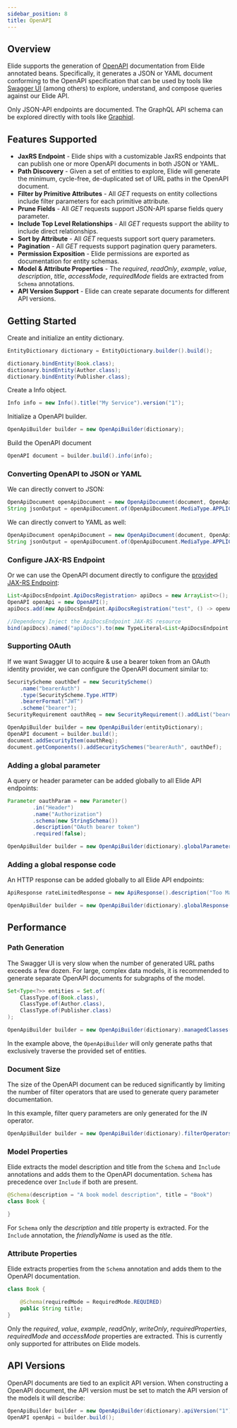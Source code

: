 ```yaml
---
sidebar_position: 8
title: OpenAPI
---
```


[//]: # (Copyright Paion Data)

[//]: # (Licensed under the Apache License, Version 2.0 &#40;the "License"&#41;;)
[//]: # (you may not use this file except in compliance with the License.)
[//]: # (You may obtain a copy of the License at)

[//]: # (    http://www.apache.org/licenses/LICENSE-2.0)

[//]: # (Unless required by applicable law or agreed to in writing, software)
[//]: # (distributed under the License is distributed on an "AS IS" BASIS,)
[//]: # (WITHOUT WARRANTIES OR CONDITIONS OF ANY KIND, either express or implied.)
[//]: # (See the License for the specific language governing permissions and)
[//]: # (limitations under the License.)

Overview
--------

Elide supports the generation of [OpenAPI](https://www.openapis.org/) documentation from Elide annotated beans.
Specifically, it generates a JSON or YAML document conforming to the OpenAPI specification that can be used by tools
like [Swagger UI](http://swagger.io/) (among others) to explore, understand, and compose queries against our Elide API.

Only JSON-API endpoints are documented. The GraphQL API schema can be explored directly with tools like
[Graphiql](https://github.com/graphql/graphiql).

Features Supported
------------------

- **JaxRS Endpoint** - Elide ships with a customizable JaxRS endpoints that can publish one or more OpenAPI documents
  in both JSON or YAML.
- **Path Discovery** - Given a set of entities to explore, Elide will generate the minimum, cycle-free, de-duplicated
  set of URL paths in the OpenAPI document.
- **Filter by Primitive Attributes** - All _GET_ requests on entity collections include filter parameters for each
  primitive attribute.
- **Prune Fields** - All _GET_ requests support JSON-API sparse fields query parameter.
- **Include Top Level Relationships** - All _GET_ requests support the ability to include direct relationships.
- **Sort by Attribute** - All _GET_ requests support sort query parameters.
- **Pagination** - All _GET_ requests support pagination query parameters.
- **Permission Exposition** - Elide permissions are exported as documentation for entity schemas.
- **Model & Attribute Properties** - The _required_, _readOnly_, _example_, _value_, _description_, _title_,
  _accessMode_, _requiredMode_ fields are extracted from `Schema` annotations.
- **API Version Support** - Elide can create separate documents for different API versions.

Getting Started
---------------

Create and initialize an entity dictionary.

```java
EntityDictionary dictionary = EntityDictionary.builder().build();

dictionary.bindEntity(Book.class);
dictionary.bindEntity(Author.class);
dictionary.bindEntity(Publisher.class);
```

Create a Info object.

```java
Info info = new Info().title("My Service").version("1");
```

Initialize a OpenAPI builder.

```java
OpenApiBuilder builder = new OpenApiBuilder(dictionary);
```

Build the OpenAPI document

```java
OpenAPI document = builder.build().info(info);
```

### Converting OpenAPI to JSON or YAML

We can directly convert to JSON:

```java
OpenApiDocument openApiDocument = new OpenApiDocument(document, OpenApiDocument.Version.from("3.0"));
String jsonOutput = openApiDocument.of(OpenApiDocument.MediaType.APPLICATION_JSON);
```

We can directly convert to YAML as well:

```java
OpenApiDocument openApiDocument = new OpenApiDocument(document, OpenApiDocument.Version.from("3.0"));
String jsonOutput = openApiDocument.of(OpenApiDocument.MediaType.APPLICATION_YAML);
```

### Configure JAX-RS Endpoint

Or we can use the OpenAPI document directly to configure the [provided JAX-RS Endpoint](https://github.com/yahoo/elide/blob/master/elide-swagger/src/main/java/com/yahoo/elide/swagger/resources/ApiDocsEndpoint.java):

```java
List<ApiDocsEndpoint.ApiDocsRegistration> apiDocs = new ArrayList<>();
OpenAPI openApi = new OpenAPI();
apiDocs.add(new ApiDocsEndpoint.ApiDocsRegistration("test", () -> openApi, "3.0", ""));

//Dependency Inject the ApiDocsEndpoint JAX-RS resource
bind(apiDocs).named("apiDocs").to(new TypeLiteral<List<ApiDocsEndpoint.ApiDocsRegistration>>() { });
```

### Supporting OAuth

If we want Swagger UI to acquire & use a bearer token from an OAuth identity provider, we can configure
the OpenAPI document similar to:

```java
SecurityScheme oauthDef = new SecurityScheme()
    .name("bearerAuth")
    .type(SecurityScheme.Type.HTTP)
    .bearerFormat("JWT")
    .scheme("bearer");
SecurityRequirement oauthReq = new SecurityRequirement().addList("bearerAuth");

OpenApiBuilder builder = new OpenApiBuilder(entityDictionary);
OpenAPI document = builder.build();
document.addSecurityItem(oauthReq);
document.getComponents().addSecuritySchemes("bearerAuth", oauthDef);
```

### Adding a global parameter

A query or header parameter can be added globally to all Elide API endpoints:

```java
Parameter oauthParam = new Parameter()
        .in("Header")
        .name("Authorization")
        .schema(new StringSchema())
        .description("OAuth bearer token")
        .required(false);

OpenApiBuilder builder = new OpenApiBuilder(dictionary).globalParameter(oauthParam);
```

### Adding a global response code

An HTTP response can be added globally to all Elide API endpoints:

```java
ApiResponse rateLimitedResponse = new ApiResponse().description("Too Many Requests");

OpenApiBuilder builder = new OpenApiBuilder(dictionary).globalResponse(429, rateLimitedResponse);
```

Performance
-----------

### Path Generation

The Swagger UI is very slow when the number of generated URL paths exceeds a few dozen. For large, complex data models,
it is recommended to generate separate OpenAPI documents for subgraphs of the model.

```java
Set<Type<?>> entities = Set.of(
    ClassType.of(Book.class),
    ClassType.of(Author.class),
    ClassType.of(Publisher.class)
);

OpenApiBuilder builder = new OpenApiBuilder(dictionary).managedClasses(entities);
```

In the example above, the `OpenApiBuilder` will only generate paths that exclusively traverse the provided set of
entities.

### Document Size

The size of the OpenAPI document can be reduced significantly by limiting the number of filter operators that are used
to generate query parameter documentation.

In this example, filter query parameters are only generated for the _IN_ operator.

```java
OpenApiBuilder builder = new OpenApiBuilder(dictionary).filterOperators(Set.of(Operator.IN));
```

### Model Properties

Elide extracts the model description and title from the `Schema` and `Include` annotations and adds them to the OpenAPI
documentation. `Schema` has precedence over `Include` if both are present.

```java
@Schema(description = "A book model description", title = "Book")
class Book {

}
```

For `Schema` only the _description_ and _title_ property is extracted. For the `Include` annotation, the _friendlyName_
is used as the _title_.

### Attribute Properties

Elide extracts properties from the `Schema` annotation and adds them to the OpenAPI documentation.

```java
class Book {

    @Schema(requiredMode = RequiredMode.REQUIRED)
    public String title;
}
```

Only the _required_, _value_, _example_, _readOnly_, _writeOnly_, _requiredProperties_, _requiredMode_ and _accessMode_
properties are extracted. This is currently only supported for attributes on Elide models.

API Versions
------------

OpenAPI documents are tied to an explicit API version. When constructing a OpenAPI document, the API version must be set
to match the API version of the models it will describe:

```java
OpenApiBuilder builder = new OpenApiBuilder(dictionary).apiVersion("1");
OpenAPI openApi = builder.build();
```
